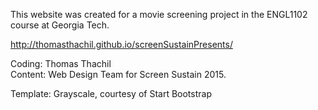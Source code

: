 This website was created for a movie screening project in the ENGL1102 course at Georgia Tech.

http://thomasthachil.github.io/screenSustainPresents/

Coding: Thomas Thachil <br>
Content: Web Design Team for Screen Sustain 2015. 

Template: Grayscale, courtesy of Start Bootstrap

